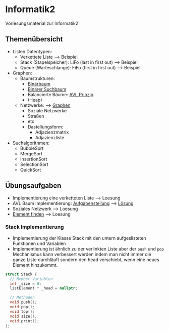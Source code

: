 # Informatik2
Vorlesungsmaterial zur Informatik2


## Themenübersicht
- Listen Datentypen:
  - Verkettete Liste --> Beispiel
  - Stack (Stapelspeicher): LiFo (last in first out) --> Beispiel
  - Queue (Warteschlange): FiFo (first in first out) --> Beispiel
- Graphen:
  - Baumstrukturen:
    - [Binärbaum](https://www.programiz.com/dsa/binary-tree)
    - [Binärer Suchbaum](https://www.programiz.com/dsa/binary-search-tree)
    - Balancierte Bäume: [AVL Prinzip](https://www.programiz.com/dsa/avl-tree)
    - (Heap)
  - Netzwerke: --> [Graphen](https://www.programiz.com/dsa/graph)
    - Soziale Netzwerke
    - Straßen
    - etc
    - Dastellungsform:
      - Adjazienzmatrix
      - Adjazienzliste
- Suchalgorithmen:
  - BubbleSort
  - MergeSort
  - InsertionSort
  - SelectionSort
  - QuickSort
## Übungsaufgaben
- Implementierung eine verketteten Liste --> Loesung
- AVL Baum Implementierung: [Aufgabenstellung](https://github.com/TEL21D/Informatik2/tree/main/Uebungsaufgaben/Bäume/avl-baeume) --> [Lösung](https://github.com/TEL21D/Informatik2/tree/main/Uebungsaufgaben/Bäume/avl-baeume/loesung)
- Soziales Netzwerk --> Loesung
- [Element finden](https://github.com/TEL21D/Informatik2/tree/main/Uebungsaufgaben/Bäume/element_finden) --> Loesung

### Stack Implementierung
- Implementierung der Klasse Stack mit den untern aufgeslisteten Funktionen und Variablen
- Implementierung ist ähnlich zu der verlinkten Liste aber der `push` und `pop` Mechanismus kann verbessert werden indem man nicht immer die ganze Liste durchläuft sondern den head verschiebt, wenn eine neues Element hinzukommt.
```cpp
struct Stack {
  // Member Variablen
  int _size = 0;
  listElement * _head = nullptr;

  // Methoden
  void push();
  void pop();
  void top();
  void size();
  void print();
};
```
